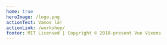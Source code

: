 ```yaml
---
home: true
heroImage: /logo.png
actionText: Vamos lá!
actionLink: /workshop/
footer: MIT Licensed | Copyright © 2018-present Vue Vixens
---
```


